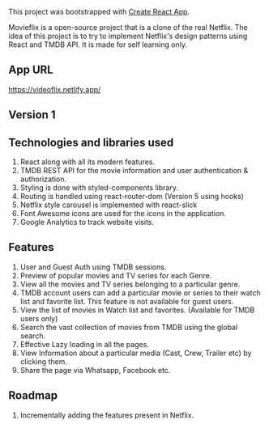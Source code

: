 This project was bootstrapped with [Create React App](https://github.com/facebook/create-react-app).

Movieflix is a open-source project that is a clone of the real Netflix. The idea of this project is to try to implement Netflix's design patterns using React and TMDB API. It is made for self learning only.

## App URL
https://videoflix.netlify.app/

## Version 1

## Technologies and libraries used

1. React along with all its modern features.
2. TMDB REST API for the movie information and user authentication & authorization.
3. Styling is done with styled-components library.
4. Routing is handled using react-router-dom (Version 5 using hooks)
5. Netflix style carousel is implemented with react-slick
6. Font Awesome icons are used for the icons in the application.
7. Google Analytics to track website visits. 



## Features

1. User and Guest Auth using TMDB sessions.
2. Preview of popular movies and TV series for each Genre.
3. View all the movies and TV series belonging to a particular genre.
4. TMDB account users can add a particular movie or series to their watch list and favorite list. This feature is not available for guest users.
5. View the list of movies in Watch list and favorites. (Available for TMDB users only)
6. Search the vast collection of movies from TMDB using the global search. 
7. Effective Lazy loading in all the pages.
8. View Information about a particular media (Cast, Crew, Trailer etc) by clicking them. 
9. Share the page via Whatsapp, Facebook etc.



## Roadmap

1. Incrementally adding the features present in Netflix.



